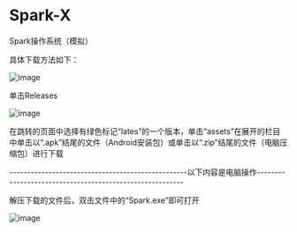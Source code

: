 # Spark-X
Spark操作系统（模拟）

具体下载方法如下：

![image](https://github.com/chaibingkun2023/Spark-X/blob/main/%E5%86%85%E9%83%A8%E6%96%87%E4%BB%B6/%E5%B1%8F%E5%B9%95%E6%88%AA%E5%9B%BE%202024-07-27%20113935.png)

单击Releases

![image](https://github.com/chaibingkun2023/Spark-X/blob/main/%E5%86%85%E9%83%A8%E6%96%87%E4%BB%B6/%E5%B1%8F%E5%B9%95%E6%88%AA%E5%9B%BE%202024-07-27%20114139.png)

在跳转的页面中选择有绿色标记“lates”的一个版本，单击“assets”在展开的栏目中单击以“.apk”结尾的文件（Android安装包）或单击以“.zip”结尾的文件（电脑压缩包）进行下载

--------------------------------------------------以下内容是电脑操作---------------------------------------------------------

解压下载的文件后，双击文件中的“Spark.exe”即可打开

![image](https://github.com/chaibingkun2023/Spark-X/blob/main/%E5%86%85%E9%83%A8%E6%96%87%E4%BB%B6/%E5%B1%8F%E5%B9%95%E6%88%AA%E5%9B%BE%202024-07-27%20115200.png)
